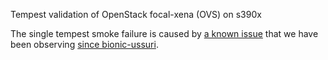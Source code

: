 Tempest validation of OpenStack focal-xena (OVS) on s390x

The single tempest smoke failure is caused by
[a known issue](https://bugs.launchpad.net/charm-keystone/+bug/1830076) that we
have been observing
[since bionic-ussuri](../../../2020-jun/bionic-ussuri/multi-lpar/).
